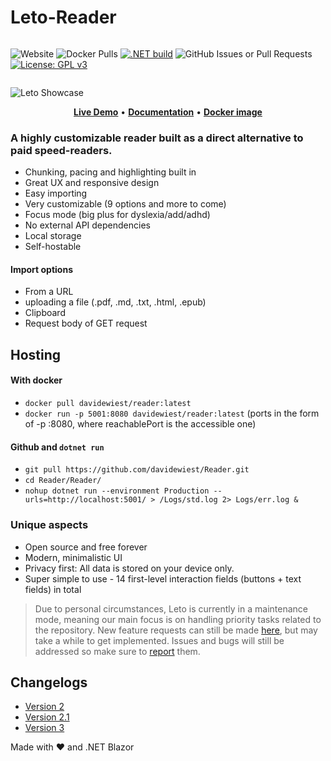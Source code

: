 # Leto-Reader
<div style="display: flex;">
  
![Website](https://img.shields.io/website?url=https%3A%2F%2Fleto.axym.org) ![Docker Pulls](https://img.shields.io/docker/pulls/davidewiest/reader) [![.NET build](https://github.com/Axym-Labs/Axym-Reader/actions/workflows/dotnet-desktop.yml/badge.svg?branch=main)](https://github.com/Axym-Labs/Axym-Reader/actions/workflows/dotnet-desktop.yml) ![GitHub Issues or Pull Requests](https://img.shields.io/github/issues/axym-labs/Axym-Reader) [![License: GPL v3](https://img.shields.io/badge/License-GPLv3-blue.svg)](https://www.gnu.org/licenses/gpl-3.0)

</div>

![Leto Showcase](Showcase-min.gif)

<p align="center" style="align-items: center">
    <a href="https://leto.axym.org/read" target="_blank"><b>Live Demo</b></a> •
    <a href="https://github.com/Axym-Labs/Leto-Reader/wiki" target="_blank"><b>Documentation</b></a> •
    <a href="https://hub.docker.com/r/davidewiest/reader"><b>Docker image</b></a>
</p>

### A highly customizable reader built as a direct alternative to paid speed-readers.
- Chunking, pacing and highlighting built in
- Great UX and responsive design
- Easy importing
- Very customizable (9 options and more to come)
- Focus mode (big plus for dyslexia/add/adhd)
- No external API dependencies
- Local storage
- Self-hostable

#### Import options
- From a URL
- uploading a file (.pdf, .md, .txt, .html, .epub)
- Clipboard
- Request body of GET request

## Hosting
#### With docker
- `docker pull davidewiest/reader:latest`
- `docker run -p 5001:8080 davidewiest/reader:latest` (ports in the form of -p <reachablePort>:8080, where reachablePort is the accessible one)

#### Github and `dotnet run`
- `git pull https://github.com/davidewiest/Reader.git`
- `cd Reader/Reader/`
- `nohup dotnet run --environment Production --urls=http://localhost:5001/ > /Logs/std.log 2> Logs/err.log &`

### Unique aspects
- Open source and free forever
- Modern, minimalistic UI
- Privacy first: All data is stored on your device only.
- Super simple to use - 14 first-level interaction fields (buttons + text fields) in total

> Due to personal circumstances, Leto is currently in a maintenance mode, meaning our main focus is on handling priority tasks related to the repository. New feature requests can still be made [here](https://reader.canny.io/), but may take a while to get implemented. Issues and bugs will still be addressed so make sure to [report](https://github.com/Axym-Labs/Leto-Reader/issues) them.

## Changelogs
- [Version 2](https://github.com/Axym-Labs/Axym-Reader/wiki/Changelog-Version-2)
- [Version 2.1](https://github.com/Axym-Labs/Axym-Reader/wiki/Changelog-Version-2.1)
- [Version 3](https://github.com/Axym-Labs/Axym-Reader/wiki/Changelog-Version-3)


Made with ❤️ and .NET Blazor
